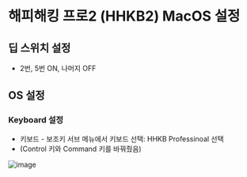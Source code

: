 # 해피해킹 프로2 (HHKB2) MacOS 설정

## 딥 스위치 설정
- 2번, 5번 ON, 나머지 OFF

## OS 설정
### Keyboard 설정

- 키보드 - 보조키 서브 메뉴에서 키보드 선택: HHKB Professinoal 선택
- (Control 키와 Command 키를 바꿔줬음)

![image](https://user-images.githubusercontent.com/8033320/35838670-ce1d0608-0b2f-11e8-83bf-f3d4bdb3690a.png)
